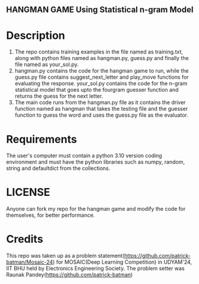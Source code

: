 ## HANGMAN GAME Using Statistical n-gram Model

# Description
            
1. The repo contains training examples in the file named as training.txt, 
   along with python files named as hangman.py, guess.py and finally the 
   file named as your_sol.py.
2. hangman.py contains the code for the hangman game to run, while the 
   guess.py file contains suggest_next_letter and play_move functions 
   for evaluating the response. your_sol.py contains the code for the 
   n-gram statistical model that goes upto the fourgram guesser function
   and returns the guess for the next letter.
3. The main code runs from the hangman.py file as it contains the driver 
   function named as hangman that takes the testing file and the guesser 
   function to guess the word and uses the guess.py file as the evaluator.
            

# Requirements
            
The user's computer must contain a python 3.10 version coding environment
and must have the python libraries such as numpy, random, string and defaultdict 
from the collections.

# LICENSE
            
Anyone can fork my repo for the hangman game and modify the code for themselves,
for better performance.

# Credits
            
This repo was taken up as a problem statement(https://github.com/patrick-batman/Mosaic-24) 
for MOSAIC(Deep Learning Competition) in UDYAM'24, IIT BHU held by Electronics 
Engineering Society.
The problem setter was Raunak Pandey(https://github.com/patrick-batman)
            
